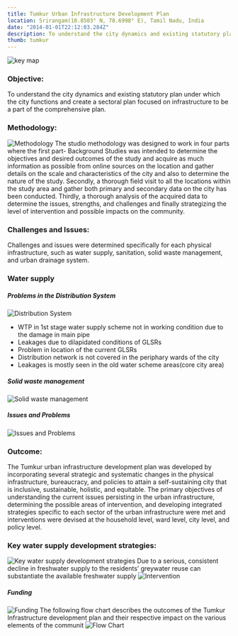 ```yaml
---
title: Tumkur Urban Infrastructure Development Plan
location: Srirangam(10.8503° N, 78.6998° E), Tamil Nadu, India
date: "2014-01-01T22:12:03.284Z"
description: To understand the city dynamics and existing statutory plan under which the city functions and create a sectoral plan focused on infrastructure to be a part of the comprehensive plan.
thumb: tumkur
---
```


![key map](./1.png)

### Objective: 
To understand the city dynamics and existing statutory plan under which the city functions and create a sectoral plan focused on infrastructure to be a part of the comprehensive plan. 

### Methodology: 
![Methodology](./2.png)
The studio methodology was designed to work in four parts where the first part- Background Studies was intended to determine the objectives and desired outcomes of the study and acquire as much information as possible from online sources on the location and gather details on the scale and characteristics of the city and also to determine the nature of the study. Secondly, a thorough field visit to all the locations within the study area and gather both primary and secondary data on the city has been conducted. Thirdly, a thorough analysis of the acquired data to determine the issues, strengths, and challenges and finally strategizing the level of intervention and possible impacts on the community.

### Challenges and Issues:
Challenges and issues were determined specifically for each physical infrastructure, such as water supply, sanitation, solid waste management, and urban drainage system.

### Water supply
##### Problems in the Distribution System
![Distribution System](./3.png)
- WTP in 1st stage water supply scheme not in working condition due to the damage in main pipe
- Leakages due to dilapidated conditions of GLSRs
- Problem in location of the current GLSRs
- Distribution network is not covered in the periphary wards of the city  
- Leakages is mostly seen in the old water scheme areas(core city area)

##### Solid waste management
![Solid waste management](./4.png)
##### Issues and Problems
![Issues and Problems](./5.png)

### Outcome:
The Tumkur urban infrastructure development plan was developed by incorporating several strategic and systematic changes in the physical infrastructure, bureaucracy, and policies to attain a self-sustaining city that is inclusive, sustainable, holistic, and equitable. The primary objectives of understanding the current issues persisting in the urban infrastructure, determining the possible areas of intervention, and developing integrated strategies specific to each sector of the urban infrastructure were met and interventions were devised at the household level, ward level, city level, and policy level. 

### Key water supply development strategies:
![Key water supply development strategies](./6.png)
Due to a serious, consistent decline in freshwater supply to the residents’ greywater reuse can substantiate the available freshwater supply
![Intervention](./7.png)

##### Funding 
![Funding](./8.png)
The following flow chart describes the outcomes of the Tumkur Infrastructure development plan and their respective impact on the various elements of the communit
![Flow Chart](./9.png)

